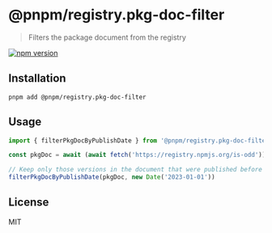 # @pnpm/registry.pkg-doc-filter

> Filters the package document from the registry

<!--@shields('npm')-->
[![npm version](https://img.shields.io/npm/v/@pnpm/registry.pkg-doc-filter.svg)](https://www.npmjs.com/package/@pnpm/registry.pkg-doc-filter)
<!--/@-->

## Installation

```
pnpm add @pnpm/registry.pkg-doc-filter
```

## Usage

```ts
import { filterPkgDocByPublishDate } from '@pnpm/registry.pkg-doc-filter'

const pkgDoc = await (await fetch('https://registry.npmjs.org/is-odd')).json()

// Keep only those versions in the document that were published before Jan 1 2023.
filterPkgDocByPublishDate(pkgDoc, new Date('2023-01-01'))
```

## License

MIT
